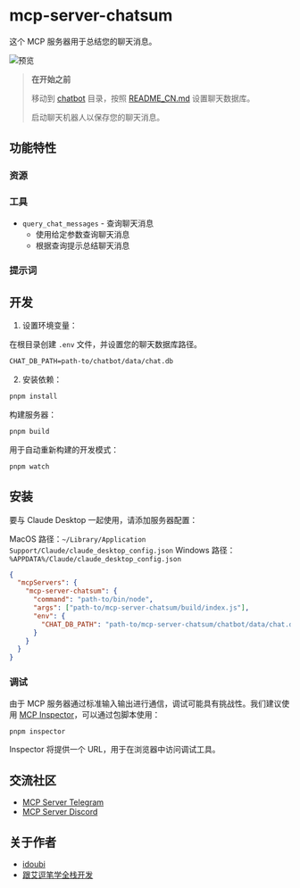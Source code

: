 # mcp-server-chatsum

这个 MCP 服务器用于总结您的聊天消息。

![预览](https://github.com/chatmcp/mcp-server-chatsum/blob/main/preview.png?raw=true)

> **在开始之前**
>
> 移动到 [chatbot](https://github.com/chatmcp/chatbot) 目录，按照 [README_CN.md](https://github.com/chatmcp/chatbot/blob/main/README_CN.md) 设置聊天数据库。
>
> 启动聊天机器人以保存您的聊天消息。

## 功能特性

### 资源

### 工具

- `query_chat_messages` - 查询聊天消息
  - 使用给定参数查询聊天消息
  - 根据查询提示总结聊天消息

### 提示词

## 开发

1. 设置环境变量：

在根目录创建 `.env` 文件，并设置您的聊天数据库路径。

```txt
CHAT_DB_PATH=path-to/chatbot/data/chat.db
```

2. 安装依赖：

```bash
pnpm install
```

构建服务器：

```bash
pnpm build
```

用于自动重新构建的开发模式：

```bash
pnpm watch
```

## 安装

要与 Claude Desktop 一起使用，请添加服务器配置：

MacOS 路径：`~/Library/Application Support/Claude/claude_desktop_config.json`
Windows 路径：`%APPDATA%/Claude/claude_desktop_config.json`

```json
{
  "mcpServers": {
    "mcp-server-chatsum": {
      "command": "path-to/bin/node",
      "args": ["path-to/mcp-server-chatsum/build/index.js"],
      "env": {
        "CHAT_DB_PATH": "path-to/mcp-server-chatsum/chatbot/data/chat.db"
      }
    }
  }
}
```

### 调试

由于 MCP 服务器通过标准输入输出进行通信，调试可能具有挑战性。我们建议使用 [MCP Inspector](https://github.com/modelcontextprotocol/inspector)，可以通过包脚本使用：

```bash
pnpm inspector
```

Inspector 将提供一个 URL，用于在浏览器中访问调试工具。

## 交流社区

- [MCP Server Telegram](https://t.me/+N0gv4O9SXio2YWU1)
- [MCP Server Discord](https://discord.gg/RsYPRrnyqg)

## 关于作者

- [idoubi](https://bento.me/idoubi)
- [跟艾逗笔学全栈开发](https://1024.pagen.io)
